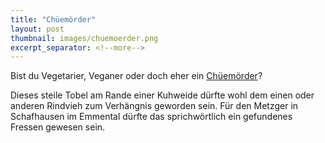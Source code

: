 ```yaml
---
title: "Chüemörder"
layout: post
thumbnail: images/chuemoerder.png
excerpt_separator: <!--more-->
---
```


Bist du Vegetarier, Veganer oder doch eher ein [Chüemörder](https://s.geo.admin.ch/zc85vmc2i9i0)?

Dieses steile Tobel am Rande einer Kuhweide dürfte wohl dem einen oder anderen Rindvieh zum Verhängnis geworden sein. Für den Metzger in Schafhausen im Emmental dürfte das sprichwörtlich ein gefundenes Fressen gewesen sein.
<!--more-->
